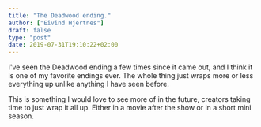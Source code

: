 ```yaml
---
title: "The Deadwood ending."
author: ["Eivind Hjertnes"]
draft: false
type: "post"
date: 2019-07-31T19:10:22+02:00
---
```


I've seen the Deadwood ending a few times since it came out, and I think it is one of my favorite endings ever. The whole thing just wraps more or less everything up unlike anything I have seen before.

This is something I would love to see more of in the future, creators taking time to just wrap it all up. Either in a movie after the show or in a short mini season.
